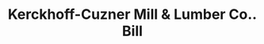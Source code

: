 ---
doi: 10.7916/D8MS54SD
date_other: '1900'
date_other_textual: '1900'
form: printed ephemera
genre:
- Invoices
name:
- Kerckhoff-Cuzner Mill & Lumber Co.
object_in_context_url: https://biggert.cul.columbia.edu/items/view/ave_biggert_00007
subject_hierarchical_geographic:
- Los Angeles, California, United States
subject_name:
- Kerckhoff-Cuzner Mill & Lumber Co.
title: Kerckhoff-Cuzner Mill & Lumber Co.. Bill
sort_title: Kerckhoff-Cuzner Mill & Lumber Co.. Bill
call_number: ave_biggert_00007
coordinates:
- 34.05,-118.25
pid: ave_biggert_00007
identifiers: ave_biggert_00007
thumbnail: https://derivativo-3.library.columbia.edu/iiif/2/ldpd:343011/full/!256,256/0/native.jpg
permalink: "/items/ave_biggert_00007/"
layout: iiif-image-page
---